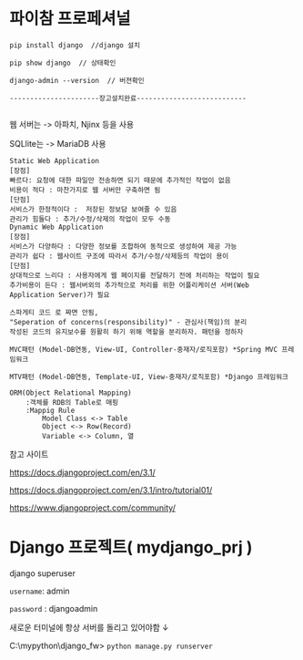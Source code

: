 # 파이참 프로페셔널 

```terminal
pip install django  //django 설치

pip show django  // 상태확인

django-admin --version  // 버젼확인

----------------------장고설치완료---------------------------


```

웹 서버는 -> 아파치, Njinx 등을 사용

SQLlite는 -> MariaDB 사용

```정적인wep VS 동적인wep
Static Web Application
[장점]
빠르다: 요청에 대한 파일만 전송하면 되기 때문에 추가적인 작업이 없음
비용이 적다 : 마찬가지로 웹 서버만 구축하면 됨
[단점]
서비스가 한정적이다 :  저장된 정보담 보여줄 수 있음
관리가 힘들다 : 추가/수정/삭제의 작업이 모두 수동
Dynamic Web Application
[장점]
서비스가 다양하다 : 다양한 정보를 조합하여 동적으로 생성하여 제공 가능
관리가 쉽다 : 웹사이트 구조에 따라서 추가/수정/삭제등의 작업이 용이
[단점]
상대적으로 느리다 : 사용자에게 웹 페이지를 전달하기 전에 처리하는 작업이 필요
추가비용이 든다 : 웹서버외의 추가적으로 처리를 위한 어플리케이션 서버(Web Application Server)가 필요
```

```MVC패턴 과 MTV패턴
스파게티 코드 로 짜면 안됨, 
"Seperation of concerns(responsibility)" - 관심사(책임)의 분리
작성된 코드의 유지보수를 원활히 하기 위해 역할을 분리하자. 패턴을 정하자 

MVC패턴 (Model-DB연동, View-UI, Controller-중재자/로직포함) *Spring MVC 프레임워크

MTV패턴 (Model-DB연동, Template-UI, View-중재자/로직포함) *Django 프레임워크
```

```ORM
ORM(Object Relational Mapping)
	:객체를 RDB의 Table로 매핑
	:Mappig Rule
		Model Class <-> Table
		Object <-> Row(Record)
		Variable <-> Column, 열

```

참고 사이트

https://docs.djangoproject.com/en/3.1/

https://docs.djangoproject.com/en/3.1/intro/tutorial01/

https://www.djangoproject.com/community/

# Django 프로젝트( mydjango_prj )

django superuser

`username`: admin

`password` : djangoadmin



새로운 터미널에 항상 서버를 돌리고 있어야함 ↓

C:\mypython\django_fw> `python manage.py runserver`





